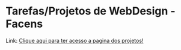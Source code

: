 # Tarefas/Projetos de WebDesign - Facens

Link: [Clique aqui para ter acesso a pagina dos projetos!](https://lucassiqueirasene.github.io/WebDesign_Turma03)
